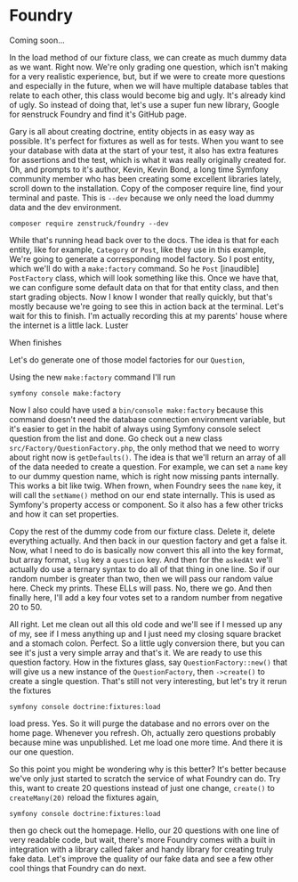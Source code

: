 # Foundry

Coming soon...

In the load method of our fixture class, we can create as much dummy data as we want.
Right now. We're only grading one question, which isn't making for a very realistic
experience, but, but if we were to create more questions and especially in the
future, when we will have multiple database tables that relate to each other, this
class would become big and ugly. It's already kind of ugly. So instead of doing that,
let's use a super fun new library, Google for яenstruck Foundry and find it's GitHub
page.

Gary is all about creating doctrine, entity objects in as easy way as possible. It's
perfect for fixtures as well as for tests. When you want to see your database with
data at the start of your test, it also has extra features for assertions and the
test, which is what it was really originally created for. Oh, and prompts to it's
author, Kevin, Kevin Bond, a long time Symfony community member who has been creating
some excellent libraries lately, scroll down to the installation. Copy of the
composer require line, find your terminal and paste. This is `--dev` because we
only need the load dummy data and the dev environment. 

```terminal-silent
composer require zenstruck/foundry --dev
```

While that's running head back
over to the docs. The idea is that for each entity, like for example, `Category` or
`Post`, like they use in this example, We're going to generate a corresponding model
factory. So I post entity, which we'll do with a `make:factory` command. So he `Post`
[inaudible] `PostFactory` class, which will look something like this. Once we have
that, we can configure some default data on that for that entity class, and then
start grading objects. Now I know I wonder that really quickly, but that's mostly
because we're going to see this in action back at the terminal. Let's wait for this
to finish. I'm actually recording this at my parents' house where the internet is a
little lack. Luster

When finishes

Let's do generate one of those model factories for our `Question`,

Using the new `make:factory` command I'll run 

```terminal
symfony console make:factory
```

Now I also could have used a `bin/console make:factory` because this command doesn't need the
database connection environment variable, but it's easier to get in the habit of
always using Symfony console select question from the list and done. Go check out a
new class `src/Factory/QuestionFactory.php`, the only method that we need to
worry about right now is `getDefaults()`. The idea is that we'll return an array of all
of the data needed to create a question. For example, we can set a `name` key to our
dummy question name, which is right now missing pants internally. This works a bit
like twig. When frown, when Foundry sees the `name` key, it will call the `setName()`
method on our end state internally. This is used as Symfony's property access or
component. So it also has a few other tricks and how it can set properties.

Copy the rest of the dummy code from our fixture class. Delete it, delete everything
actually. And then back in our question factory and get a false it. Now, what I need
to do is basically now convert this all into the key format, but array format, `slug` key
a `question` key. And then for the `askedAt` we'll actually do use a ternary syntax to
do all of that thing in one line. So if our random number is greater than two, then
we will pass our random value here. Check my prints. These ELLs will pass. No, there
we go. And then finally here, I'll add a key four votes set to a random number from
negative 20 to 50.

All right. Let me clean out all this old code and we'll see if I messed up any of my,
see if I mess anything up and I just need my closing square bracket and a stomach
colon. Perfect. So a little ugly conversion there, but you can see it's just a very
simple array and that's it. We are ready to use this question factory. How in the
fixtures glass, say `QuestionFactory::new()` that will give us a new
instance of the `QuestionFactory`, then `->create()` to create a single question. That's
still not very interesting, but let's try it rerun the fixtures 

```terminal
symfony console doctrine:fixtures:load
```

load press. Yes. So it will purge the database and no errors
over on the home page. Whenever you refresh. Oh, actually zero questions probably
because mine was unpublished. Let me load one more time. And there it is our one
question.

So this point you might be wondering why is this better? It's better because we've
only just started to scratch the service of what Foundry can do. Try this, want to
create 20 questions instead of just one change, `create()` to `createMany(20)` reload the
fixtures again, 

```terminal-silent
symfony console doctrine:fixtures:load
```

then go check out the homepage. Hello, our 20 questions with one line
of very readable code, but wait, there's more Foundry comes with a built in
integration with a library called faker and handy library for creating truly fake
data. Let's improve the quality of our fake data and see a few other cool things that
Foundry can do next.

